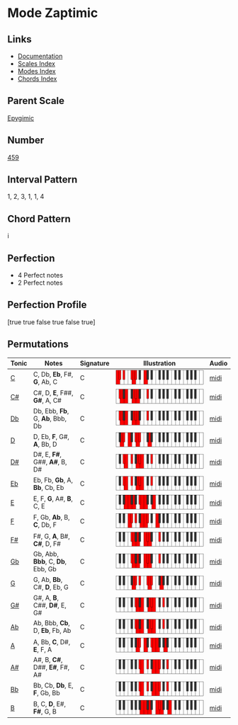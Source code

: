 # Mode Zaptimic

## Links

- [Documentation](README.md)
- [Scales Index](Scales.md)
- [Modes Index](Modes.md)
- [Chords Index](Chords.md)

## Parent Scale

[Epygimic](ScaleEpygimic.md)

## Number

[459](https://ianring.com/musictheory/scales/459)

## Interval Pattern

1, 2, 3, 1, 1, 4

## Chord Pattern

i

## Perfection

- 4 Perfect notes
- 2 Perfect notes

## Perfection Profile

[true true false true false true]

## Permutations

| Tonic | Notes | Signature | Illustration | Audio |
|-------|-------|-----------|--------------|-------|
| [C](ModeCNaturalZaptimic.md) | C, Db, **Eb**, F#, **G**, Ab, C | C | ![CNaturalZaptimic](ModeCNaturalZaptimic.png) | [midi](https://github.com/edipermadi/music/blob/main/docs/ModeCNaturalZaptimic.mid?raw=true) |
| [C#](ModeCSharpZaptimic.md) | C#, D, **E**, F##, **G#**, A, C# | C | ![CSharpZaptimic](ModeCSharpZaptimic.png) | [midi](https://github.com/edipermadi/music/blob/main/docs/ModeCSharpZaptimic.mid?raw=true) |
| [Db](ModeDFlatZaptimic.md) | Db, Ebb, **Fb**, G, **Ab**, Bbb, Db | C | ![DFlatZaptimic](ModeDFlatZaptimic.png) | [midi](https://github.com/edipermadi/music/blob/main/docs/ModeDFlatZaptimic.mid?raw=true) |
| [D](ModeDNaturalZaptimic.md) | D, Eb, **F**, G#, **A**, Bb, D | C | ![DNaturalZaptimic](ModeDNaturalZaptimic.png) | [midi](https://github.com/edipermadi/music/blob/main/docs/ModeDNaturalZaptimic.mid?raw=true) |
| [D#](ModeDSharpZaptimic.md) | D#, E, **F#**, G##, **A#**, B, D# | C | ![DSharpZaptimic](ModeDSharpZaptimic.png) | [midi](https://github.com/edipermadi/music/blob/main/docs/ModeDSharpZaptimic.mid?raw=true) |
| [Eb](ModeEFlatZaptimic.md) | Eb, Fb, **Gb**, A, **Bb**, Cb, Eb | C | ![EFlatZaptimic](ModeEFlatZaptimic.png) | [midi](https://github.com/edipermadi/music/blob/main/docs/ModeEFlatZaptimic.mid?raw=true) |
| [E](ModeENaturalZaptimic.md) | E, F, **G**, A#, **B**, C, E | C | ![ENaturalZaptimic](ModeENaturalZaptimic.png) | [midi](https://github.com/edipermadi/music/blob/main/docs/ModeENaturalZaptimic.mid?raw=true) |
| [F](ModeFNaturalZaptimic.md) | F, Gb, **Ab**, B, **C**, Db, F | C | ![FNaturalZaptimic](ModeFNaturalZaptimic.png) | [midi](https://github.com/edipermadi/music/blob/main/docs/ModeFNaturalZaptimic.mid?raw=true) |
| [F#](ModeFSharpZaptimic.md) | F#, G, **A**, B#, **C#**, D, F# | C | ![FSharpZaptimic](ModeFSharpZaptimic.png) | [midi](https://github.com/edipermadi/music/blob/main/docs/ModeFSharpZaptimic.mid?raw=true) |
| [Gb](ModeGFlatZaptimic.md) | Gb, Abb, **Bbb**, C, **Db**, Ebb, Gb | C | ![GFlatZaptimic](ModeGFlatZaptimic.png) | [midi](https://github.com/edipermadi/music/blob/main/docs/ModeGFlatZaptimic.mid?raw=true) |
| [G](ModeGNaturalZaptimic.md) | G, Ab, **Bb**, C#, **D**, Eb, G | C | ![GNaturalZaptimic](ModeGNaturalZaptimic.png) | [midi](https://github.com/edipermadi/music/blob/main/docs/ModeGNaturalZaptimic.mid?raw=true) |
| [G#](ModeGSharpZaptimic.md) | G#, A, **B**, C##, **D#**, E, G# | C | ![GSharpZaptimic](ModeGSharpZaptimic.png) | [midi](https://github.com/edipermadi/music/blob/main/docs/ModeGSharpZaptimic.mid?raw=true) |
| [Ab](ModeAFlatZaptimic.md) | Ab, Bbb, **Cb**, D, **Eb**, Fb, Ab | C | ![AFlatZaptimic](ModeAFlatZaptimic.png) | [midi](https://github.com/edipermadi/music/blob/main/docs/ModeAFlatZaptimic.mid?raw=true) |
| [A](ModeANaturalZaptimic.md) | A, Bb, **C**, D#, **E**, F, A | C | ![ANaturalZaptimic](ModeANaturalZaptimic.png) | [midi](https://github.com/edipermadi/music/blob/main/docs/ModeANaturalZaptimic.mid?raw=true) |
| [A#](ModeASharpZaptimic.md) | A#, B, **C#**, D##, **E#**, F#, A# | C | ![ASharpZaptimic](ModeASharpZaptimic.png) | [midi](https://github.com/edipermadi/music/blob/main/docs/ModeASharpZaptimic.mid?raw=true) |
| [Bb](ModeBFlatZaptimic.md) | Bb, Cb, **Db**, E, **F**, Gb, Bb | C | ![BFlatZaptimic](ModeBFlatZaptimic.png) | [midi](https://github.com/edipermadi/music/blob/main/docs/ModeBFlatZaptimic.mid?raw=true) |
| [B](ModeBNaturalZaptimic.md) | B, C, **D**, E#, **F#**, G, B | C | ![BNaturalZaptimic](ModeBNaturalZaptimic.png) | [midi](https://github.com/edipermadi/music/blob/main/docs/ModeBNaturalZaptimic.mid?raw=true) |
